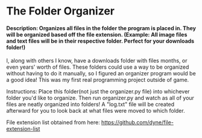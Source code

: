 # The Folder Organizer
#### Description: Organizes all files in the folder the program is placed in. They will be organized based off the file extension. (Example: All image files and text files will be in their respective folder. Perfect for your downloads folder!)

I, along with others I know, have a downloads folder with files months, or even years' worth of files. These folders could use a way to be organized without having to do it manually, so I figured an organizer program would be a good idea! This was my first real programming project outside of game.

Instructions: Place this folder(not just the organizer.py file) into whichever folder you'd like to organize. Then run organizer.py and watch as all of your files are neatly organized into folders! A "log.txt" file will be created afterward for you to look back at what files were moved to which folder.

File extension list obtained from here: https://github.com/dyne/file-extension-list